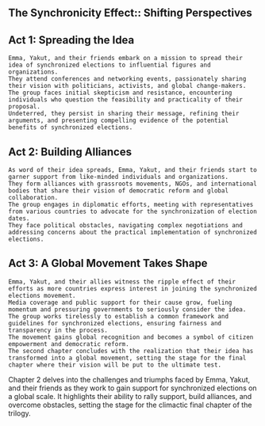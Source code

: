 ## The Synchronicity Effect:: Shifting Perspectives

## Act 1: Spreading the Idea

    Emma, Yakut, and their friends embark on a mission to spread their idea of synchronized elections to influential figures and organizations.
    They attend conferences and networking events, passionately sharing their vision with politicians, activists, and global change-makers.
    The group faces initial skepticism and resistance, encountering individuals who question the feasibility and practicality of their proposal.
    Undeterred, they persist in sharing their message, refining their arguments, and presenting compelling evidence of the potential benefits of synchronized elections.

## Act 2: Building Alliances

    As word of their idea spreads, Emma, Yakut, and their friends start to garner support from like-minded individuals and organizations.
    They form alliances with grassroots movements, NGOs, and international bodies that share their vision of democratic reform and global collaboration.
    The group engages in diplomatic efforts, meeting with representatives from various countries to advocate for the synchronization of election dates.
    They face political obstacles, navigating complex negotiations and addressing concerns about the practical implementation of synchronized elections.

## Act 3: A Global Movement Takes Shape

    Emma, Yakut, and their allies witness the ripple effect of their efforts as more countries express interest in joining the synchronized elections movement.
    Media coverage and public support for their cause grow, fueling momentum and pressuring governments to seriously consider the idea.
    The group works tirelessly to establish a common framework and guidelines for synchronized elections, ensuring fairness and transparency in the process.
    The movement gains global recognition and becomes a symbol of citizen empowerment and democratic reform.
    The second chapter concludes with the realization that their idea has transformed into a global movement, setting the stage for the final chapter where their vision will be put to the ultimate test.

Chapter 2 delves into the challenges and triumphs faced by Emma, Yakut, and their friends as they work to gain support for synchronized elections on a global scale. It highlights their ability to rally support, build alliances, and overcome obstacles, setting the stage for the climactic final chapter of the trilogy.
